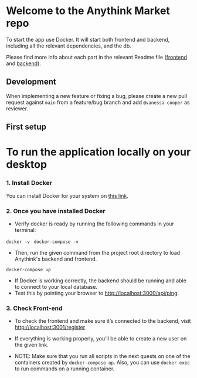 # Welcome to the Anythink Market repo

To start the app use Docker. It will start both frontend and backend, including all the relevant dependencies, and the db.

Please find more info about each part in the relevant Readme file ([frontend](frontend/readme.md) and [backend](backend/README.md)).

## Development

When implementing a new feature or fixing a bug, please create a new pull request against `main` from a feature/bug branch and add `@vanessa-cooper` as reviewer.

## First setup

<!-- **[TODO 05/01/2018 @vanessa-cooper]:** _It's been a while since anyone ran a fresh copy of this repo. I think it's worth documenting the steps needed to install and run the repo on a new machine?_ -->
# To run the application locally on your desktop

### 1. Install Docker

You can install Docker for your system on [this link](https://docs.docker.com/get-docker/).

### 2. Once you have installed Docker

- Verify docker is ready by running the following commands in your terminal: 

``` docker -v ```
``` docker-compose -v```

- Then, run the given command from the project root directory to load Anythink's backend and frontend.

``` docker-compose up ```

- If Docker is working correctly, the backend should be running and able to connect to your local database.
- Test this by pointing your browser to [http://localhost:3000/api/ping](http://localhost:3000/api/ping).

### 3. Check Front-end

- To check the frontend and make sure it’s connected to the backend, visit [http://localhost:3001/register](http://localhost:3001/register)

- If everything is working properly, you’ll be able to create a new user on the given link.

- NOTE: Make sure that you run all scripts in the next quests on one of the containers created by ```docker-compose up```.  Also, you can use ```docker exec ``` to run commands on a running container.
